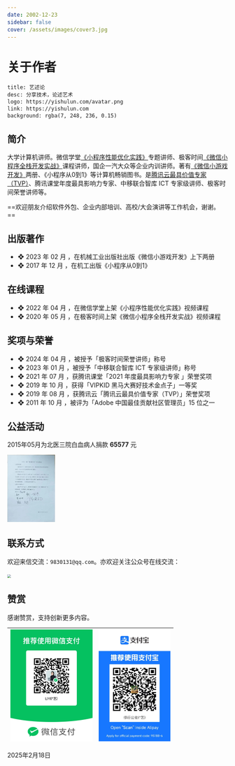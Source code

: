```yaml
---
date: 2002-12-23
sidebar: false
cover: /assets/images/cover3.jpg
---
```

# 关于作者

```component VPCard
title: 艺述论
desc: 分享技术，论述艺术
logo: https://yishulun.com/avatar.png
link: https://yishulun.com
background: rgba(7, 248, 236, 0.15)
```

## 简介

大学计算机讲师。微信学堂[《小程序性能优化实践》](https://developers.weixin.qq.com/community/business/course/000606628dc2e86dc0ddcbb115940d)专题讲师、极客时间[《微信小程序全栈开发实战》](http://gk.link/a/10AdC)课程讲师，国企一汽大众等企业内训讲师。著有[《微信小游戏开发》](https://item.jd.com/10070363837259.html)两册、《小程序从0到1》等计算机畅销图书。是[腾讯云最具价值专家（TVP）](https://cloud.tencent.com/tvp/124)、腾讯课堂年度最具影响力专家、中移联合智库 ICT 专家级讲师、极客时间荣誉讲师等。

==欢迎朋友介绍软件外包、企业内部培训、高校/大会演讲等工作机会，谢谢。==

## 出版著作

- ❖ 2023 年 02 月 ，在机械工业出版社出版《微信小游戏开发》上下两册
- ❖ 2017 年 12 月 ，在机工出版《小程序从0到1》

## 在线课程

- ❖ 2022 年 04 月 ，在微信学堂上架《小程序性能优化实践》视频课程
- ❖ 2020 年 05 月 ，在极客时间上架《微信小程序全栈开发实战》视频课程

## 奖项与荣誉

- ❖ 2024 年 04 月 ，被授予「极客时间荣誉讲师」称号
- ❖ 2023 年 01 月 ，被授予「中移联合智库 ICT 专家级讲师」称号
- ❖ 2021 年 07 月 ，获腾讯课堂「2021 年度最具影响力专家 」荣誉奖项
- ❖ 2019 年 10 月 ，获得「VIPKID 黑马大赛好技术金点子」一等奖
- ❖ 2019 年 08 月 ，获腾讯云「腾讯云最具价值专家（TVP）」荣誉奖项
- ❖ 2011 年 10 月 ，被评为「Adobe 中国最佳贡献社区管理员」15 位之一

## 公益活动

2015年05月为北医三院白血病人捐款 **65577** 元

<img src="./assets/gongyi.jpg" alt="活动见证" style="zoom:15%;" />

## 联系方式

欢迎来信交流：`9830131@qq.com`。亦欢迎关注公众号在线交流：

<img src="https://yishulun.com/yslqrcode.jpg" style="zoom: 50%;" />

## 赞赏

感谢赞赏，支持创新更多内容。

|   <img src="./assets/wexinpaycode.jpg" alt="微信" style="zoom:25%;max-width: 800px;" />   |   <img src="./assets/zhifubaopaycode.jpg" alt="支付宝" style="zoom:25%;max-width: 800px;" />   |
| ---- | ---- | 

2025年2月18日